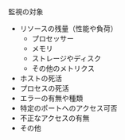 監視の対象

- リソースの残量（性能や負荷）
  - プロセッサー
  - メモリ
  - ストレージやディスク
  - その他のメトリクス
- ホストの死活
- プロセスの死活
- エラーの有無や種類
- 特定のポートへのアクセス可否
- 不正なアクセスの有無
- その他

